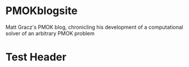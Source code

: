 # PMOKblogsite
Matt Gracz's PMOK blog, chronicling his development of a computational solver of an arbitrary PMOK problem

<h1>
Test Header
</h1>
